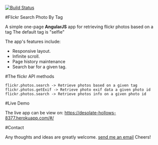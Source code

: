 [![Build Status](https://travis-ci.org/tienwei/flickr-search-photo-by-tag.svg?branch=master)](https://travis-ci.org/tienwei/flickr-search-photo-by-tag)

#Flickr Search Photo By Tag

A simple one-page **AngularJS** app for retrieving flickr photos based on a tag 
The default tag is "selfie"

The app's features include: 

* Responsive layout. 
* Infinite scroll. 
* Page history maintenance 
* Search bar for a given tag.

#The flickr API methods

    flickr.photos.search -> Retrieve photos based on a given tag
    flickr.photos.getExif -> Retrieve photo exif data a given photo id
    flickr.photos.search -> Retrieve photos info on a given photo id

#Live Demo

The live app can be view on: https://desolate-hollows-8377.herokuapp.com/#/

#Contact

Any thoughts and ideas are greatly welcome.
 [send me an email][1] Cheers!

[1]: mailto:tienlinDev@gmail.com
